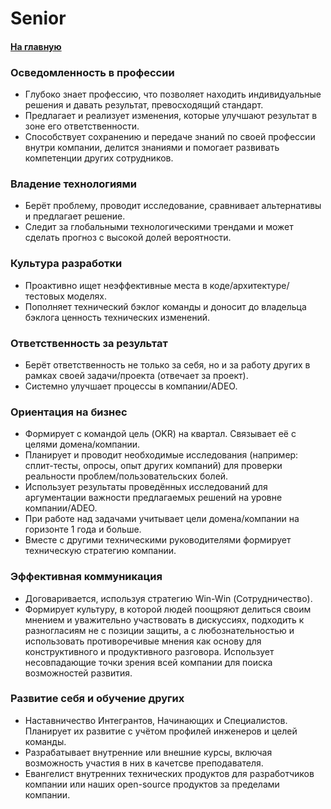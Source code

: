 # Senior

#### [На главную](../COMPETENCY_MATRIX.md)

### Осведомленность в профессии

- Глубоко знает профессию, что позволяет находить индивидуальные решения и давать результат, превосходящий стандарт.
- Предлагает и реализует изменения, которые улучшают результат в зоне его ответственности.
- Способствует сохранению и передаче знаний по своей профессии внутри компании, делится знаниями и помогает развивать компетенции других сотрудников.

### Владение технологиями

- Берёт проблему, проводит исследование, сравнивает альтернативы и предлагает решение.
- Следит за глобальными технологическими трендами и может сделать прогноз с высокой долей вероятности.

### Культура разработки

- Проактивно ищет неэффективные места в коде/архитектуре/тестовых моделях.
- Пополняет технический бэклог команды и доносит до владельца бэклога ценность технических изменений.

### Ответственность за результат

- Берёт ответственность не только за себя, но и за работу других в рамках своей задачи/проекта (отвечает за проект).
- Системно улучшает процессы в компании/ADEO.

### Ориентация на бизнес

- Формирует с командой цель (OKR) на квартал. Связывает её с целями домена/компании.
- Планирует и проводит необходимые исследования (например: сплит-тесты, опросы, опыт других компаний) для проверки реальности проблем/пользовательских болей.
- Использует результаты проведённых исследований для аргументации важности предлагаемых решений на уровне компании/ADEO.
- При работе над задачами учитывает цели домена/компании на горизонте 1 года и больше.
- Вместе с другими техническими руководителями формирует техническую стратегию компании.

### Эффективная коммуникация

- Договаривается, используя стратегию Win-Win (Сотрудничество).
- Формирует культуру, в которой людей поощряют делиться своим мнением и уважительно участвовать в дискуссиях, подходить к разногласиям не с позиции защиты, а с любознательностью и использовать противоречивые мнения как основу для конструктивного и продуктивного разговора. Использует несовпадающие точки зрения всей компании для поиска возможностей развития.

### Развитие себя и обучение других

- Наставничество Интегрантов, Начинающих и Специалистов. Планирует их развитие с учётом профилей инженеров и целей команды.
- Разрабатывает внутренние или внешние курсы, включая возможность участия в них в качетсве преподавателя.
- Евангелист внутренних технических продуктов для разработчиков компании или наших open-source продуктов за пределами компании.

